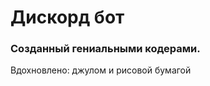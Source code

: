 
<h1>Дискорд бот</h1>
<h3>Созданный гениальными кодерами.</h3>
<p>Вдохновлено: джулом и рисовой бумагой</p>
